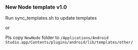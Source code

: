 ### New Node template v1.0

Run sync_templates.sh to update templates

or

Pls copy `NewNode` folder to `/Applications/Android Studio.app/Contents/plugins/android/lib/templates/other/`